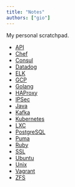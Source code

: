 ```yaml
---
title: "Notes"
authors: ["gio"]
---
```


My personal scratchpad.

- <a href="api">API</a>
- <a href="chef">Chef</a>
- <a href="consul">Consul</a>
- <a href="datadog">Datadog</a>
- <a href="elk">ELK</a>
- <a href="gcp">GCP</a>
- <a href="golang">Golang</a>
- <a href="haproxy">HAProxy</a>
- <a href="ipsec">IPSec</a>
- <a href="java">Java</a>
- <a href="kafka">Kafka</a>
- <a href="kubernetes">Kubernetes</a>
- <a href="lxc">LXC</a>
- <a href="postgresql">PostgreSQL</a>
- <a href="puma">Puma</a>
- <a href="ruby">Ruby</a>
- <a href="ssl">SSL</a>
- <a href="ubuntu">Ubuntu</a>
- <a href="unix">Unix</a>
- <a href="vagrant">Vagrant</a>
- <a href="zfs">ZFS</a>
